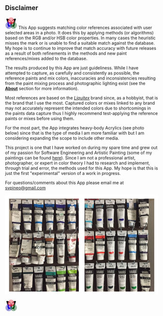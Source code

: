 ## Disclaimer
 
[![RGButterfly Logo](images/RGButterfly_Logo.png)](https://spineo.github.io/RGButterflyDocs/) This App suggests matching color references associated with user selected areas in a photo. It does this by applying methods (or algorithms) based on the RGB and/or HSB color properties.  In many cases the heuristic misses the mark or is unable to find a suitable match against the database. My hope is to continue to improve that match accuracy with future releases as a result of both refinements in the methods and new paint references/mixes added to the database.

The results produced by this App are just guideliness. While I have attempted to capture, as carefully and consistently as possible, the reference paints and mix colors, inaccuracies and inconsistencies resulting from the paint mixing process and photographic lighting exist (see the __[About](About.md)__ section for more information).

Most references are based on the [_Liquitex_](http://liquitex.com/) brand since, as a hobbyist, that is the brand that I use the most. Captured colors or mixes linked to any brand may not accurately represent the intended colors due to shortcomings in the paints data capture thus I highly recommend test-applying the reference paints or mixes before using them.

For the most part, the App integrates heavy-body Acrylics (see photo below) since that is the type of media I am more familiar with but I am considering expanding the scope to include other media.

This project is one that I have worked on during my spare time and grew out of my passion for Software Engineering and Artistic Painting (some of my paintings can be found [here](https://deqi4muztfq55.cloudfront.net/paintings--drawings.html)). Since I am not a professional artist, photographer, or expert in color theory I had to research and implement, through trial and error, the methods used for this App. My hope is that this is just the first "experimental" version of a work in progress.

For questions/comments about this App please email me at [svpineo@gmail.com](mailto:svpineo@gmail.com)

![Paints](images/Paints.jpg)

[![RGButterfly Logo](images/RGButterfly_Logo.png)](https://spineo.github.io/RGButterflyDocs/)
